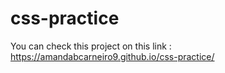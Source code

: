 # css-practice

You can check this project on this link : https://amandabcarneiro9.github.io/css-practice/
